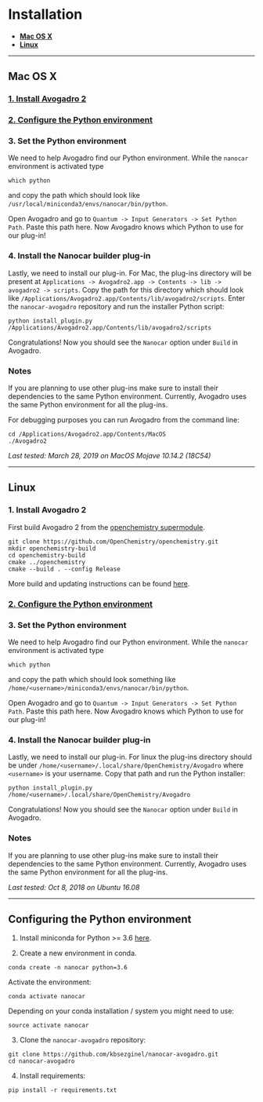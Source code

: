 # Installation

- **[Mac OS X](#mac-os-x)**
- **[Linux](#linux)**

--------------------

## Mac OS X
### [1. Install Avogadro 2](https://www.openchemistry.org/downloads/)
### [2. Configure the Python environment](#configuring-the-python-environment)
### 3. Set the Python environment
We need to help Avogadro find our Python environment.
While the `nanocar` environment is activated type
```
which python
```
and copy the path which should look like `/usr/local/miniconda3/envs/nanocar/bin/python`.

Open Avogadro and go to `Quantum -> Input Generators -> Set Python Path`.
Paste this path here. Now Avogadro knows which Python to use for our plug-in!

### 4. Install the Nanocar builder plug-in
Lastly, we need to install our plug-in. For Mac, the plug-ins directory will be present at
`Applications -> Avogadro2.app -> Contents -> lib -> avogadro2 -> scripts`.
Copy the path for this directory which should look like
`/Applications/Avogadro2.app/Contents/lib/avogadro2/scripts`.
Enter the `nanocar-avogadro` repository and run the installer Python script:
```
python install_plugin.py /Applications/Avogadro2.app/Contents/lib/avogadro2/scripts
```
Congratulations! Now you should see the `Nanocar` option under `Build` in Avogadro.

### Notes
If you are planning to use other plug-ins make sure to install their dependencies
to the same Python environment. Currently, Avogadro uses the same Python environment
for all the plug-ins.

For debugging purposes you can run Avogadro from the command line:
```
cd /Applications/Avogadro2.app/Contents/MacOS
./Avogadro2
```

*Last tested: March 28, 2019 on MacOS Mojave 10.14.2 (18C54)*

--------------------

## Linux
### 1. Install Avogadro 2
First build Avogadro 2 from the [openchemistry supermodule](https://github.com/OpenChemistry/openchemistry).
```
git clone https://github.com/OpenChemistry/openchemistry.git
mkdir openchemistry-build
cd openchemistry-build
cmake ../openchemistry
cmake --build . --config Release
```
More build and updating instructions can be found [here](http://wiki.openchemistry.org/Build).

### [2. Configure the Python environment](#configuring-the-python-environment)
### 3. Set the Python environment
We need to help Avogadro find our Python environment.
While the `nanocar` environment is activated type
```
which python
```
and copy the path which should look something like
`/home/<username>/miniconda3/envs/nanocar/bin/python`.

Open Avogadro and go to `Quantum -> Input Generators -> Set Python Path`.
Paste this path here. Now Avogadro knows which Python to use for our plug-in!

### 4. Install the Nanocar builder plug-in
Lastly, we need to install our plug-in. For linux the plug-ins directory should
be under `/home/<username>/.local/share/OpenChemistry/Avogadro` where
`<username>` is your username. Copy that path and run the Python installer:
```
python install_plugin.py /home/<username>/.local/share/OpenChemistry/Avogadro
```
Congratulations! Now you should see the `Nanocar` option under `Build` in Avogadro.

### Notes
If you are planning to use other plug-ins make sure to install their dependencies
to the same Python environment. Currently, Avogadro uses the same Python environment
for all the plug-ins.

*Last tested: Oct 8, 2018 on Ubuntu 16.08*

----------------------

## Configuring the Python environment
1. Install miniconda for Python >= 3.6 [here](https://docs.conda.io/en/latest/miniconda.html).

2. Create a new environment in conda.
```
conda create -n nanocar python=3.6
```
Activate the environment:
```
conda activate nanocar
```
Depending on your conda installation / system you might need to use:
```
source activate nanocar
```

3. Clone the `nanocar-avogadro` repository:
```
git clone https://github.com/kbsezginel/nanocar-avogadro.git
cd nanocar-avogadro
```

4. Install requirements:
```
pip install -r requirements.txt
```
